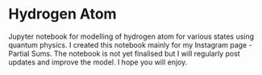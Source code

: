 # Hydrogen Atom
Jupyter notebook for modelling of hydrogen atom for various states using quantum physics. I created this notebook mainly for my Instagram page - Partial Sums. The notebook is not yet finalised but I will regularly post updates and improve the model. I hope you will enjoy. 
